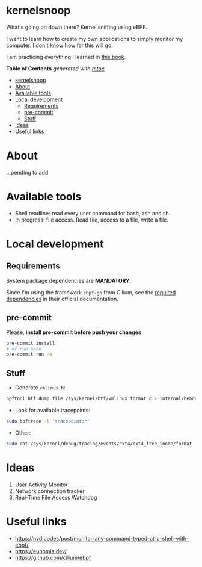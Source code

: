 # kernelsnoop

What's going on down there? Kernel sniffing using eBPF.

I want to learn how to create my own applications to simply monitor my computer. I don't know how far this will go.

I am practicing everything I learned in [this book](https://isovalent.com/books/learning-ebpf).


<!-- START OF TOC !DO NOT EDIT THIS CONTENT MANUALLY-->
**Table of Contents**  *generated with [mtoc](https://github.com/containerscrew/mtoc)*
- [kernelsnoop](#kernelsnoop)
- [About](#about)
- [Available tools](#available-tools)
- [Local development](#local-development)
  - [Requirements](#requirements)
  - [pre-commit](#pre-commit)
  - [Stuff](#stuff)
- [Ideas](#ideas)
- [Useful links](#useful-links)
<!-- END OF TOC -->

# About

...pending to add

# Available tools

* Shell readline: read every user command for bash, zsh and sh.
* In progress: file access. Read file, access to a file, write a file.

# Local development

## Requirements

System package dependencies are **MANDATORY**.

Since I'm using the framework `ebpf-go` from Cilium, see the [required dependencies](https://ebpf-go.dev/guides/getting-started/#ebpf-c-program) in their official documentation.


## pre-commit

Please, **install pre-commit before push your changes**

```bash
pre-commit install
# or run once
pre-commit run -a
```

## Stuff

* Generate `vmlinux.h`:

```bash
bpftool btf dump file /sys/kernel/btf/vmlinux format c > internal/headers/vmlinux.h
```

* Look for available tracepoints:

```bash
sudo bpftrace -l 'tracepoint:*'
```

* Other:

```bash
sudo cat /sys/kernel/debug/tracing/events/ext4/ext4_free_inode/format
```

# Ideas

1. User Activity Monitor
2. Network connection tracker
3. Real-Time File Access Watchdog


# Useful links

* https://nvd.codes/post/monitor-any-command-typed-at-a-shell-with-ebpf/
* https://eunomia.dev/
* https://github.com/cilium/ebpf
